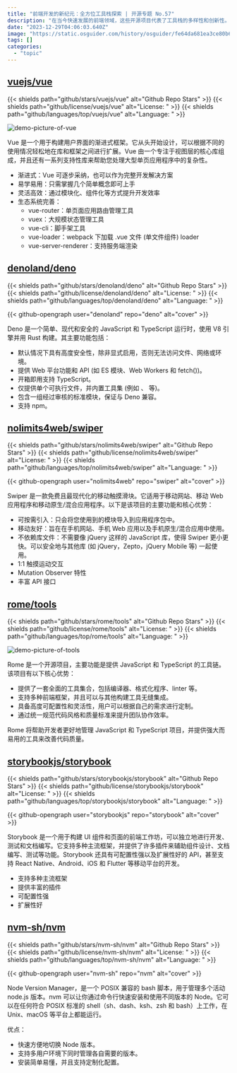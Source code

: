 ```yaml
---
title: "前端开发的新纪元：全方位工具栈探索 | 开源专题 No.57"
description: "在当今快速发展的前端领域，这些开源项目代表了工具栈的多样性和创新性。从 Vue 的界面构建框架到 Deno 的安全 TypeScript 运行时，从 Storybook 的界面设计工作坊到 nvm 的 Node 版本管理，再到 Swiper 的移动端滑动效果，每个项目都在其领域内扮演着关键角色。这些工具不仅各有特色，而且通过完善的生态系统、易用性和模块化设计，为前端开发者提供了高效且灵活的解决方案。无论是界面开发、性能优化还是代码管理，这些项目都是构建现代前端应用不可或缺的一部分，共同推动着前端技术的进步和发展。"
date: "2023-12-29T04:06:03.640Z"
image: "https://static.osguider.com/history/osguider/fe64da681ea3ce80b6442dda26804cce.png"
tags: []
categories:
  - "topic"
---
```


## [vuejs/vue](https://github.com/vuejs/vue)

{{< shields path="github/stars/vuejs/vue" alt="Github Repo Stars" >}} {{< shields path="github/license/vuejs/vue" alt="License: " >}} {{< shields path="github/languages/top/vuejs/vue" alt="Language: " >}}

![demo-picture-of-vue](https://static.osguider.com/history/2023/43cd576a4f158be4d2f8616075ac22aa.png)

Vue 是一个用于构建用户界面的渐进式框架。它从头开始设计，可以根据不同的使用情况轻松地在库和框架之间进行扩展。Vue 由一个专注于视图层的核心库组成，并且还有一系列支持性库来帮助您处理大型单页应用程序中的复杂性。

- 渐进式：Vue 可逐步采纳，也可以作为完整开发解决方案
- 易学易用：只需掌握几个简单概念即可上手
- 灵活高效：通过模块化、组件化等方式提升开发效率
- 生态系统完善：
  - vue-router：单页面应用路由管理工具
  - vuex：大规模状态管理工具
  - vue-cli：脚手架工具
  - vue-loader：webpack 下加载 .vue 文件 (单文件组件) loader
  - vue-server-renderer：支持服务端渲染

## [denoland/deno](https://github.com/denoland/deno)

{{< shields path="github/stars/denoland/deno" alt="Github Repo Stars" >}} {{< shields path="github/license/denoland/deno" alt="License: " >}} {{< shields path="github/languages/top/denoland/deno" alt="Language: " >}}

{{< github-opengraph user="denoland" repo="deno" alt="cover" >}}

Deno 是一个简单、现代和安全的 JavaScript 和 TypeScript 运行时，使用 V8 引擎并用 Rust 构建。其主要功能包括：

- 默认情况下具有高度安全性，除非显式启用，否则无法访问文件、网络或环境。
- 提供 Web 平台功能和 API (如 ES 模块、Web Workers 和 fetch())。
- 开箱即用支持 TypeScript。
- 仅提供单个可执行文件，并内置工具集 (例如 、 等)。
- 包含一组经过审核的标准模块，保证与 Deno 兼容。
- 支持 npm。

## [nolimits4web/swiper](https://github.com/nolimits4web/swiper)

{{< shields path="github/stars/nolimits4web/swiper" alt="Github Repo Stars" >}} {{< shields path="github/license/nolimits4web/swiper" alt="License: " >}} {{< shields path="github/languages/top/nolimits4web/swiper" alt="Language: " >}}

{{< github-opengraph user="nolimits4web" repo="swiper" alt="cover" >}}

Swiper 是一款免费且最现代化的移动触摸滑块。它适用于移动网站、移动 Web 应用程序和移动原生/混合应用程序。以下是该项目的主要功能和核心优势：

- 可按需引入：只会将您使用到的模块导入到应用程序包中。
- 移动友好：旨在在手机网站、手机 Web 应用以及手机原生/混合应用中使用。
- 不依赖库文件：不需要像 jQuery 这样的 JavaScript 库，使得 Swiper 更小更快。可以安全地与其他库 (如 jQuery，Zepto，jQuery Mobile 等) 一起使用。
- 1:1 触摸运动交互
- Mutation Observer 特性
- 丰富 API 接口

## [rome/tools](https://github.com/rome/tools)

{{< shields path="github/stars/rome/tools" alt="Github Repo Stars" >}} {{< shields path="github/license/rome/tools" alt="License: " >}} {{< shields path="github/languages/top/rome/tools" alt="Language: " >}}

![demo-picture-of-tools](https://static.osguider.com/history/2023/563c720be435a3aa3a2a371f85e66307.webp)

Rome 是一个开源项目，主要功能是提供 JavaScript 和 TypeScript 的工具链。该项目有以下核心优势：

- 提供了一套全面的工具集合，包括编译器、格式化程序、linter 等。
- 支持多种前端框架，并且可以与其他构建工具无缝集成。
- 具备高度可配置性和灵活性，用户可以根据自己的需求进行定制。
- 通过统一规范代码风格和质量标准来提升团队协作效率。

Rome 将帮助开发者更好地管理 JavaScript 和 TypeScript 项目，并提供强大而易用的工具来改善代码质量。

## [storybookjs/storybook](https://github.com/storybookjs/storybook)

{{< shields path="github/stars/storybookjs/storybook" alt="Github Repo Stars" >}} {{< shields path="github/license/storybookjs/storybook" alt="License: " >}} {{< shields path="github/languages/top/storybookjs/storybook" alt="Language: " >}}

{{< github-opengraph user="storybookjs" repo="storybook" alt="cover" >}}

Storybook 是一个用于构建 UI 组件和页面的前端工作坊，可以独立地进行开发、测试和文档编写。它支持多种主流框架，并提供了许多插件来辅助组件设计、文档编写、测试等功能。Storybook 还具有可配置性强以及扩展性好的 API，甚至支持 React Native、Android、iOS 和 Flutter 等移动平台的开发。

- 支持多种主流框架
- 提供丰富的插件
- 可配置性强
- 扩展性好

## [nvm-sh/nvm](https://github.com/nvm-sh/nvm)

{{< shields path="github/stars/nvm-sh/nvm" alt="Github Repo Stars" >}} {{< shields path="github/license/nvm-sh/nvm" alt="License: " >}} {{< shields path="github/languages/top/nvm-sh/nvm" alt="Language: " >}}

{{< github-opengraph user="nvm-sh" repo="nvm" alt="cover" >}}

Node Version Manager，是一个 POSIX 兼容的 bash 脚本，用于管理多个活动 node.js 版本。nvm 可以让你通过命令行快速安装和使用不同版本的 Node。它可以在任何符合 POSIX 标准的 shell（sh、dash、ksh、zsh 和 bash）上工作，在 Unix、macOS 等平台上都能运行。

优点：

- 快速方便地切换 Node 版本。
- 支持多用户环境下同时管理各自需要的版本。
- 安装简单易懂，并且支持定制化配置。

